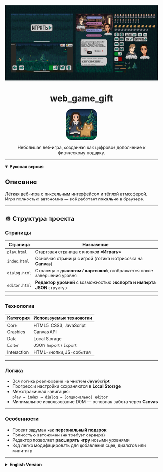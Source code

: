 <p align="center">
  <img src="banner.png" alt="Game Banner" width="600"/>
</p>

<h1 align="center">web_game_gift</h1>
<p align="center">
  <img src="logo.png" alt="Game Logo" width="100"/>
</p>

<p align="center">
  Небольшая веб-игра, созданная как цифровое дополнение к физическому подарку.  
</p>

---

<details open>
<summary><b>Русская версия</b></summary>

## Описание

Лёгкая веб-игра с пиксельным интерфейсом и тёплой атмосферой.  
Игра полностью автономна — всё работает **локально** в браузере.

---

## ⚙️ Структура проекта

### Страницы

| Страница | Назначение |
|-----------|-------------|
| `play.html` | Стартовая страница с кнопкой **«Играть»** |
| `index.html` | Основная страница с игрой (логика и отрисовка на **Canvas**) |
| `dialog.html` | Страница с **диалогом / картинкой**, отображается после завершения уровня |
| `editor.html` | **Редактор уровней** с возможностью **экспорта и импорта JSON** структур |

---

### Технологии

| Категория | Используемые технологии |
|------------|-------------------------|
| Core | HTML5, CSS3, JavaScript |
| Graphics | Canvas API |
| Data | Local Storage |
| Editor | JSON Import / Export |
| Interaction | HTML-кнопки, JS-события |

---

### Логика

- Вся логика реализована на **чистом JavaScript**  
- Прогресс и настройки сохраняются в **Local Storage**  
- Межстраничная навигация:  
  `play → index → dialog → (опционально) editor`  
- Минимальное использование DOM — основная работа через **Canvas**  

---

### Особенности

- Проект задуман как **персональный подарок**
- Полностью автономен (не требует сервера)   
- Редактор позволяет **расширять игру** новыми уровнями  
- Код легко модифицировать для добавления сцен, диалогов или мини-игр  

---

</details>

<details>
<summary><b>English Version</b></summary>

## Project

A small **web game** created as a digital addition to a physical gift —  
simple, heartfelt, and fully browser-based ❤️  

Built with **pure JavaScript** and **Canvas**, using **Local Storage** to save progress.

---

## ⚙️ Project Structure

### Pages

| Page | Description |
|------|--------------|
| `play.html` | Start page with a **"Play"** button |
| `index.html` | Main game page rendered on **Canvas** |
| `dialog.html` | Dialog / image page shown after each game |
| `editor.html` | **Level editor** with **JSON import/export** support |

---

### Technologies

| Category | Used Technologies |
|-----------|------------------|
| Core | HTML5, CSS3, JavaScript |
| Graphics | Canvas API |
| Data | Local Storage |
| Editor | JSON Import / Export |
| Interaction | HTML Buttons, JS Events |

---

### Logic

- Entirely written in **pure JavaScript**  
- Game state and progress stored in **Local Storage**  
- Page flow:  
  `play → index → dialog → (optional) editor`  
- Minimal DOM usage — most interaction handled via **Canvas**  

---

### Highlights

- Designed as a **personal, sentimental gift**  
- Fully **offline** — no server required   
- Built-in **level editor** for creativity and replayability  
- Easy to extend with new levels or dialogues  

---

</details>
